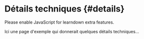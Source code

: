 # Détails techniques {#details}





<style>
.UMONS {
  display: none;
}

.noinstitution {
  display: block;
}

.S-BIOG-006 .S-BIOG-027 .S-BIOG-921 {
  display: none;
}

.nocourse {
  display: block;
}

summary {
  background:  #f5f5f5;
  border: 1px solid #ccc;
}
</style>

<script>
function getParameterByName(name, url) {
  name = name.replace(/[\[\]]/g,"\\$&");
  // Try to get the value from local storage
  if (window.localStorage) {
    return localStorage.getItem(name);
  } else {
    return '';
  }
}

// Collect parameters and store their values (as passed by Moodle/Wordpress)
var login       = getParameterByName('login');
var email       = getParameterByName('email');
var displayname = getParameterByName('displayname');
var firstname   = getParameterByName('firstname');
var lastname    = getParameterByName('lastname');
var iemail      = getParameterByName('iemail');
var iid         = getParameterByName('iid');
var ifirstname  = getParameterByName('ifirstname');
var ilastname   = getParameterByName('ilastname');
var institution = getParameterByName('institution');
var icourse     = getParameterByName('icourse');
var ictitle     = getParameterByName('ictitle');
var iurl        = getParameterByName('iurl');
var iref        = getParameterByName('iref');

let institutions = ['UMONS', 'noinstitution'];
let courses = ['S-BIOG-006', 'S-BIOG-027', 'S-BIOG-921', 'nocourse'];

function toggleDisplay(item, target) {
  var style = item == target ? 'block' : 'none';
  var elems = document.getElementsByClassName(item);
  for (i = 0; i < elems.length; i++) {
    var elem = elems[i];
    elem.style.display = style;
  }
}

function toggleInstitution(name) {
  // Disable all institutions except that one
  // Since they are already all hidden, just reenable it and hide noinstitution
  toggleDisplay('noinstitution', name);
  toggleDisplay(name, name);
}

function toggleCourse(name) {
  // Disable all courses except that one
  // Since they are already all hidden, just reenable it and hide nocourse
  toggleDisplay('nocourse', name);
  toggleDisplay(name, name);
}

function processParameters() {
  // Content related to an institution
  if (institution !== null) {
    toggleInstitution(institution);
  }
  // Content relative to a course
  if (icourse !== null) {
    toggleCourse(icourse);
  }
  // Process other parameters too here...
  // ...
}


function retargetLinks() {
  // If displayed in an iframe, open external links into parent
  // Adapted from Yihui Xie blog
  var links = document.getElementsByTagName('a');
  for (var i = 0; i < links.length; i++) {
    if (/^(https?:)?\/\//.test(links[i].getAttribute('href')) &&
      links[i].target != null) {
      links[i].target = '_parent';
    }
  }
};

window.onload = function() {processParameters(); retargetLinks();};
</script>

<noscript>Please enable JavaScript for learndown extra features.</a></noscript>

Ici une page d'exemple qui donnerait quelques détails techniques...
